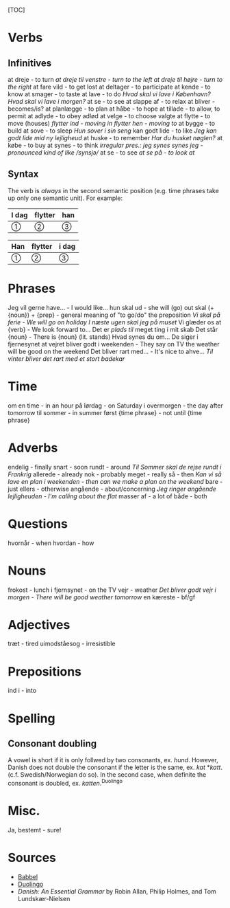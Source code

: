 [TOC]

# Verbs

## Infinitives
at dreje - to turn
_at dreje til venstre - turn to the left_
_at dreje til højre - turn to the right_
at fare vild - to get lost
at deltager - to participate
at kende - to know
at smager - to taste
at lave - to do
_Hvad skal vi lave i København?_
_Hvad skal vi lave i morgen?_
at se - to see
at slappe af - to relax
at bliver - becomes/is?
at planlægge - to plan
at håbe - to hope
at tillade - to allow, to permit
at adlyde - to obey
<pt>adlød</pt>
at velge - to choose
<pt>valgte</pt>
at flytte - to move (houses)
_flytter ind - moving in_
_flytter hen - moving to_
at bygge - to build
at sove - to sleep
_Hun sover i sin seng_
kan godt lide - to like
_Jeg kan godt lide mid ny lejligheud_
at huske - to remember
_Har du husket nøglen?_
at købe - to buy
at synes - to think
*irregular pres.: jeg synes*
*synes jeg - pronounced kind of like /synsjə/*
at se - to see
_at se på - to look at_

## Syntax
The verb is _always_ in the second semantic position (e.g. time phrases take up only one semantic unit).
For example:

I dag | flytter | han
------|---------|----
①    |②       |③


Han   | flytter | i dag
------|---------|----
①    |②       |③


# Phrases
Jeg vil gerne have... - I would like...
hun skal ud - she will (go) out
skal (+ {noun}) + {prep} - general meaning of "to go/do" the preposition
_Vi skal på ferie - We will go on holiday_
_I næste ugen skal jeg på muset_
Vi glæder os at {verb} - We look forward to...
Det er _plads til_ meget ting i mit skab
Det står {noun} - There is {noun} (lit. stands)
Hvad synes du om...
De siger i fjernesynet at vejret bliver godt i weekenden - They say on TV the weather will be good on the weekend
Det bliver rart med... - It's nice to ahve...
_Til vinter bliver det rart med et stort badekar_

# Time
om en time - in an hour
på lørdag - on Saturday
i overmorgen - the day after tomorrow
til sommer - in summer
først {time phrase} - not until {time phrase}

# Adverbs
endelig - finally
snart - soon
rundt - around
_Til Sommer skal de rejse rundt i Frankrig_
allerede - already
nok - probably
meget - really
så - then
_Kan vi så lave en plan i weekenden - then can we make a plan on the weekend_
bare - just
ellers - otherwise
angående - about/concerning
_Jeg ringer angående lejligheuden - I'm calling about the flat_
masser af - a lot of
både - both

# Questions
hvornår - when
hvordan - how

# Nouns
frokost - lunch
i fjernsynet - on the TV
vejr - weather
_Det bliver godt vejr i morgen - There will be good weather tomorrow_
en kæreste - bf/gf

# Adjectives
træt - tired
uimodståesog - irresistible

# Prepositions
ind i - into

# Spelling
## Consonant doubling
A vowel is short if it is only follwed by two consonants, ex. _hund_.  However, Danish does not double the consonant if the letter is the same, ex. _kat_ *_katt_. (c.f. Swedish/Norwegian do so). In the second case, when definite the consonant is doubled, ex. _katten_.<sup>Duolingo</sup>

# Misc.
Ja, bestemt - sure!

# Sources
* [Babbel](http://babbel.com)
* [Duolingo](http://duolingo.com)
* _Danish: An Essential Grammar_ by Robin Allan, Philip Holmes, and Tom Lundskær-Nielsen